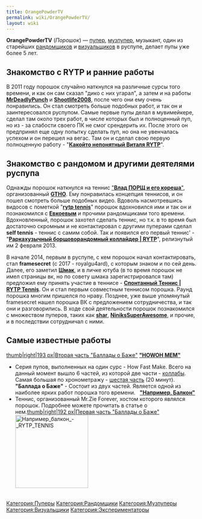 ```yaml
---
title: OrangePowderTV
permalink: wiki/OrangePowderTV/
layout: wiki
---
```


**OrangePowderTV** (*Порошок*) — [пупер](Пуперы "wikilink"),
[музпупер](Музпуперы "wikilink"), музыкант, один из старейших
[рандомщиков](Рандомщики "wikilink") и
[визуальщиков](Визуальщики "wikilink") в руспупе, делает пупы уже более
5 лет.

## **Знакомство с RYTP и ранние работы**

В 2011 году порошок случайно наткнулся на различные сурсы того времени,
и как он сам сказал "дико с них угарал", а затем и на работы
[**MrDeadlyPunch**](http://ru.ruspoop.wikia.com/wiki/MrRestoredPunch) и
[**Shootlife2008**](http://ru.ruspoop.wikia.com/wiki/Shootlife2008),
после чего они ему очень понравились. Он стал смотреть больше подобных
работ, и так он и заинтересовался руспупом. Самые первые пупы делал в
мувимейкере, сделал там около трех работ, в числе которых был и
полноценный пуп, но из - за слабости своего ПК не смог срендерить их.
После этого он предпринял еще одну попытку сделать пуп, но она не
увенчалась успехом и он перешел на вегас. Там он и сделал свою первую
полноценную работу - "[**Какойто непонятный Виталя
RYTP**](https://www.youtube.com/watch?v=o10esLlWbHw)".

## **Знакомство с рандомом и другими деятелями руспупа**

Однажды порошок наткнулся на теннис ["**Влад ПОРЩ и его
кореша**"](https://www.youtube.com/watch?v=wcmaE_Rk6fw), организованный
[**GTHO**](http://ru.ruspoop.wikia.com/wiki/TheGetthehellout). Ему
понравилась концепция теннисов, и он пошел смотреть больше подобных
видео. Вдоволь насмотревшись видосов с пометкой "[**rytp
tennis**](http://ru.ruspoop.wikia.com/wiki/%D0%A2%D0%B5%D0%BD%D0%BD%D0%B8%D1%81)"
порошок вдохновился ими и так он и познакомился с
[**Евкоевым**](http://ru.ruspoop.wikia.com/wiki/Evkoev) и прочими
рандомщиками того времени. Вдохновленный, порошок захотел сделать
теннис, но т.к. в то время был достаточно скромным и не контактировал с
другими пуперами сделал **self tennis** - теннис с самим собой. Так и
появился его первый теннис' - "[**Раркахузычный борщоворандомный
коллайдер \| RYTP**](https://www.youtube.com/watch?v=cQnGeaFhd4k)",
релизнутый им 2 февраля 2013.

В начале 2014, первым в руспупе, с кем порошок начал контактировать,
стал **framesecret** (с 2017 - royalgu4ard), с которым знаком и по сей
день. Далее, его заметил
[**Шмак**](http://ru.ruspoop.wikia.com/wiki/Limpquil), и в личке ютуба
(в то время порошок не имел страницы вк, но по совету шмака
зарегистрировался там) предложил ему принять участие в теннисе -
[**Спонтанный Теннис \| RYTP
Tennis**](https://www.youtube.com/watch?v=M9IdRDNj91k&list=PL1tzuEjU1Y8vEOeJJPlv8t1h9WUSECj_S&index=60).
Он и стал первым совместным теннисом порошка. Раунд порошка многим
пришелся по нраву. Позднее, уже выше упомянутый framesecret нашел
порошка ВК с предложением сотрудничества, и так они и разговорились. В
ходе свой деятельности порошок познакомился с множеством пуперов, таких
как [**shar**](http://ru.ruspoop.wikia.com/wiki/Shar),
[**NiniksSuperAwesome**](http://ru.ruspoop.wikia.com/wiki/NiniksSuperAwesome),
и прочие, и в последствии сотрудничал с ними.

## **Самые известные работы**

[thumb\|right\|193 px\|Вторая часть "Баллады о
Баже"](Файл:Баллада_о_Баже_2_RYTP "wikilink") [**"HOWOH
MEM"**](https://www.youtube.com/playlist?list=PL1tzuEjU1Y8tJrda4Ik2V4vTYrfY6JC-n)
- Серия пупов, выполненных на один сурс - How Fast Make. Всего на данный
момент вышло 6 частей, из которой две части -
[коллабы](http://ru.ruspoop.wikia.com/wiki/%D0%9A%D0%BE%D0%BB%D0%BB%D0%B0%D0%B1).
Самая большая по хронометражу - [шестая
часть](https://www.youtube.com/watch?v=tn3vjr0ByJE) (20 минут).
**"Баллада о Баже"** - Состоит из двух частей. Является одной из
наиболее ярких работ порошка того времени.   [**"Например,
Балкон"**](http://ru.ruspoop.wikia.com/wiki/%D0%91%D0%B0%D0%BB%D0%BA%D0%BE%D0%BD)
- Теннис, организованный Mr.Zie Forever, хостом которого являлся
порошок. Подробнее можете прочитать в статье о нем.[thumb\|right\|192
px\|Первая часть "Баллады о
Баже"](Файл:Баллада_о_Баже_RYTP-0 "wikilink")<img src="Например_балкон_-_RYTP_TENNIS" title="fig:Например_балкон_-_RYTP_TENNIS" width="193" height="193" alt="Например_балкон_-_RYTP_TENNIS" />

## 

[Категория:Пуперы](Категория:Пуперы "wikilink")
[Категория:Рандомщики](Категория:Рандомщики "wikilink")
[Категория:Музпуперы](Категория:Музпуперы "wikilink")
[Категория:Визуальщики](Категория:Визуальщики "wikilink")
[Категория:Экспериментаторы](Категория:Экспериментаторы "wikilink")
